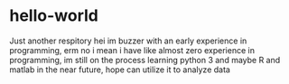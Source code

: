 # hello-world
Just another respitory
hei im buzzer with an early experience in programming, erm no i mean i have like almost zero experience in programming, im still
on the process learning python 3 and maybe R and matlab in the near future, hope can utilize it to analyze data
